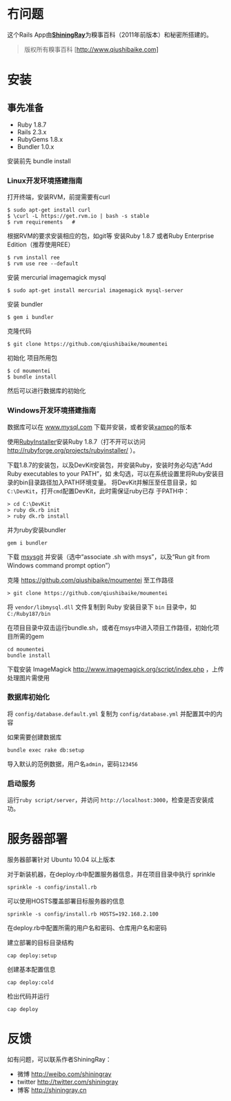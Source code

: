 冇问题
======

这个Rails App由[**ShiningRay**](http://shiningray.cn/)为糗事百科（2011年前版本）和秘密所搭建的。

> 版权所有糗事百科 [http://www.qiushibaike.com]

安装
====

事先准备
--------

* Ruby 1.8.7 
* Rails 2.3.x 
* RubyGems 1.8.x
* Bundler 1.0.x

安装前先 bundle install

### Linux开发环境搭建指南

打开终端，安装RVM，前提需要有curl
   
    $ sudo apt-get install curl 
    $ \curl -L https://get.rvm.io | bash -s stable
    $ rvm requirements   # 

根据RVM的要求安装相应的包，如git等
安装Ruby 1.8.7 或者Ruby Enterprise Edition（推荐使用REE）

    $ rvm install ree
    $ rvm use ree --default

安装 mercurial imagemagick mysql

    $ sudo apt-get install mercurial imagemagick mysql-server

安装 bundler
    
    $ gem i bundler

克隆代码

    $ git clone https://github.com/qiushibaike/moumentei

初始化 项目所用包

    $ cd moumentei
    $ bundle install

然后可以进行数据库的初始化

### Windows开发环境搭建指南

数据库可以在 www.mysql.com 下载并安装，或者安装[xampp](http://www.apachefriends.org/zh_cn/xampp.html)的版本

使用[RubyInstaller](http://rubyinstaller.org/)安装Ruby 1.8.7（打不开可以访问
http://rubyforge.org/projects/rubyinstaller/ ）。

下载1.8.7的安装包，以及DevKit安装包，并安装Ruby，安装时务必勾选“Add Ruby executables to your PATH”，如
未勾选，可以在系统设置里将Ruby安装目录的bin目录路径加入PATH环境变量。
将DevKit并解压至任意目录，如`C:\DevKit`，打开`cmd`配置DevKit，此时需保证ruby已存
于PATH中：

    > cd C:\DevKit
    > ruby dk.rb init
    > ruby dk.rb install

并为ruby安装bundler
 
    gem i bundler

下载 [msysgit](http://code.google.com/p/msysgit/) 并安装（选中“associate .sh
with msys”，以及“Run git from Windows command prompt option”）

克隆 https://github.com/qiushibaike/moumentei 至工作路径

    > git clone https://github.com/qiushibaike/moumentei

将 `vendor/libmysql.dll` 文件复制到 Ruby 安装目录下 `bin` 目录中，如 `C:/Ruby187/bin`

在项目目录中双击运行bundle.sh，或者在msys中进入项目工作路径，初始化项目所需的gem

    cd moumentei
    bundle install

下载安装 ImageMagick http://www.imagemagick.org/script/index.php ，上传处理图片需使用

### 数据库初始化

将 `config/database.default.yml` 复制为 `config/database.yml` 并配置其中的内容

如果需要创建数据库

    bundle exec rake db:setup
    
导入默认的范例数据，用户名`admin`，密码`123456`


### 启动服务

运行`ruby script/server`，并访问 `http://localhost:3000`，检查是否安装成功。


服务器部署
==========

服务器部署针对 Ubuntu 10.04 以上版本

对于新装机器，在deploy.rb中配置服务器信息，并在项目目录中执行 sprinkle
    
    sprinkle -s config/install.rb 

可以使用HOSTS覆盖部署目标服务器的信息

    sprinkle -s config/install.rb HOSTS=192.168.2.100

在deploy.rb中配置所需的用户名和密码、仓库用户名和密码

建立部署的目标目录结构

    cap deploy:setup

创建基本配置信息

    cap deploy:cold

检出代码并运行

    cap deploy

反馈
====

如有问题，可以联系作者ShiningRay：

* 微博  http://weibo.com/shiningray
* twitter http://twitter.com/shiningray
* 博客 http://shiningray.cn
